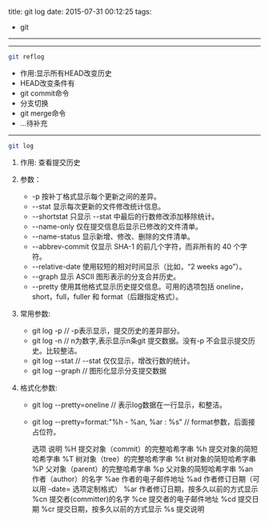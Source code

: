 title: git log
date: 2015-07-31 00:12:25
tags:
- git
-------

***

```bash
git reflog
```
*  作用:显示所有HEAD改变历史
*  HEAD改变条件有  
*  git commit命令  
*  分支切换
*  git merge命令
*  ...待补充

***

```bash
git log
```
1.  作用: 查看提交历史

2.  参数：

	* -p 按补丁格式显示每个更新之间的差异。
	* --stat 显示每次更新的文件修改统计信息。
	* --shortstat 只显示 --stat 中最后的行数修改添加移除统计。
	* --name-only 仅在提交信息后显示已修改的文件清单。
	* --name-status 显示新增、修改、删除的文件清单。
	* --abbrev-commit 仅显示 SHA-1 的前几个字符，而非所有的 40 个字符。
	* --relative-date 使用较短的相对时间显示（比如，“2 weeks ago”）。
	* --graph 显示 ASCII 图形表示的分支合并历史。
	* --pretty 使用其他格式显示历史提交信息。可用的选项包括 oneline，short，full，fuller 和 format（后跟指定格式）。
    
3.  常用参数: 
	* git log -p  	// -p表示显示，提交历史的差异部分。
	* git log -n 		// n为数字,表示显示n条git 提交数据。没有-p 不会显示提交历史。比较整洁。
	* git log --stat  // --stat 仅仅显示，增改行数的统计。
	* git log --graph // 图形化显示分支提交数据
    
4.  格式化参数:
	* git log --pretty=oneline // 表示log数据在一行显示，和整洁。
	* git log --pretty=format:"%h - %an, %ar : %s" // format参数，后面接占位符。
    
    
		选项	 	说明
		%H			提交对象（commit）的完整哈希字串
		%h			提交对象的简短哈希字串
		%T			树对象（tree）的完整哈希字串
		%t			树对象的简短哈希字串
		%P			父对象（parent）的完整哈希字串
		%p			父对象的简短哈希字串
		%an			作者（author）的名字
		%ae			作者的电子邮件地址
		%ad			作者修订日期（可以用 -date= 选项定制格式）
		%ar			作者修订日期，按多久以前的方式显示
		%cn			提交者(committer)的名字
		%ce			提交者的电子邮件地址
		%cd			提交日期
		%cr			提交日期，按多久以前的方式显示
		%s			提交说明